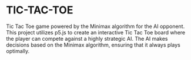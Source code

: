 # TIC-TAC-TOE
Tic Tac Toe game powered by the Minimax algorithm for the AI opponent. This project utilizes p5.js to create an interactive Tic Tac Toe board where the player can compete against a highly strategic AI. The AI makes decisions based on the Minimax algorithm, ensuring that it always plays optimally.
